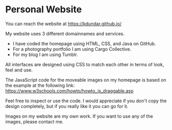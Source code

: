# Personal Website

You can reach the website at 
https://kdundar.github.io/

My website uses 3 different domainnames and services.
- I have coded the homepage using HTML, CSS, and Java on GitHub.
- For a photography portfolio I am using Cargo Collective.
- For my blog I am using Tumblr.

All interfaces are designed using CSS to match each other in terms of look, feel and use.

The JavaScript code for the moveable images on my homepage is based on the example at the following link:
https://www.w3schools.com/howto/howto_js_draggable.asp

Feel free to inspect or use the code.
I would appreciate if you don't copy the design completely, but if you really like it you can go for it.

Images on my website are my own work. If you want to use any of the images, please contact me.
